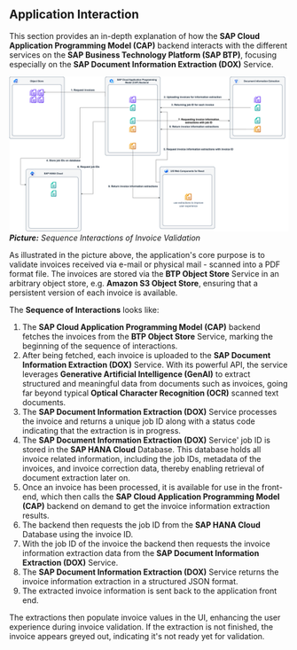 ## Application Interaction

This section provides an in-depth explanation of how the **SAP Cloud Application Programming Model (CAP)** backend interacts with the different services on the **SAP Business Technology Platform (SAP BTP)**, focusing especially on the **SAP Document Information Extraction (DOX)** Service.

[<img src="images\Solution_Diagram_interaction_new_cache.drawio.png" width="1200"/>](images/Solution_Diagram_interaction_new_cache.drawio.png)
_**Picture:** Sequence Interactions of Invoice Validation_

As illustrated in the picture above, the application's core purpose is to validate invoices received via e-mail or physical mail - scanned into a PDF format file. The invoices are stored via the **BTP Object Store** Service in an arbitrary object store, e.g. **Amazon S3 Object Store**, ensuring that a persistent version of each invoice is available.

The **Sequence of Interactions** looks like:

1. The **SAP Cloud Application Programming Model (CAP)** backend fetches the invoices from the **BTP Object Store** Service, marking the beginning of the sequence of interactions.
2. After being fetched, each invoice is uploaded to the **SAP Document Information Extraction (DOX)** Service. With its powerful API, the service leverages **Generative Artificial Intelligence (GenAI)** to extract structured and meaningful data from documents such as invoices, going far beyond typical **Optical Character Recognition (OCR)** scanned text documents.
3. The **SAP Document Information Extraction (DOX)** Service processes the invoice and returns a unique job ID along with a status code indicating that the extraction is in progress.
4. The **SAP Document Information Extraction (DOX)** Service' job ID is stored in the **SAP HANA Cloud** Database. This database holds all invoice related information, including the job IDs, metadata of the invoices, and invoice correction data, thereby enabling retrieval of document extraction later on.
5. Once an invoice has been processed, it is available for use in the front-end, which then calls the **SAP Cloud Application Programming Model (CAP)** backend on demand to get the invoice information extraction results.
6. The backend then requests the job ID from the **SAP HANA Cloud** Database using the invoice ID.
7. With the job ID of the invoice the backend then requests the invoice information extraction data from the **SAP Document Information Extraction (DOX)** Service.
8. The **SAP Document Information Extraction (DOX)** Service returns the invoice information extraction in a structured JSON format.
9. The extracted invoice information is sent back to the application front end.

The extractions then populate invoice values in the UI, enhancing the user experience during invoice validation. If the extraction is not finished, the invoice appears greyed out, indicating it's not ready yet for validation.

